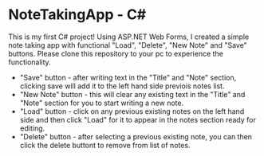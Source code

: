 # NoteTakingApp - C#

This is my first C# project! Using ASP.NET Web Forms, I created a simple note taking app with functional "Load", "Delete", "New Note" and "Save" buttons.
Please clone this repository to your pc to experience the functionality.

-  "Save" button - after writing text in the "Title" and "Note" section, clicking save will add it to the left hand side previois notes list.
-  "New Note" button - this will clear any existing text in the "Title" and "Note" section for you to start writing a new note.
-  "Load" button - click on any previous existing notes on the left hand side and then click "Load" for it to appear in the notes section ready for editing.
-  "Delete" button - after selecting a previous existing note, you can then click the delete buttont to remove from list of notes. 

